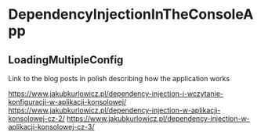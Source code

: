 # DependencyInjectionInTheConsoleApp

## LoadingMultipleConfig
Link to the blog posts in polish describing how the application works

https://www.jakubkurlowicz.pl/dependency-injection-i-wczytanie-konfiguracji-w-aplikacji-konsolowej/
https://www.jakubkurlowicz.pl/dependency-injection-w-aplikacji-konsolowej-cz-2/
https://www.jakubkurlowicz.pl/dependency-injection-w-aplikacji-konsolowej-cz-3/
